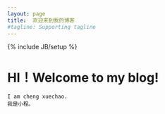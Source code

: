 ```yaml
---
layout: page
title:  欢迎来到我的博客
#tagline: Supporting tagline
---
```

{% include JB/setup %}

# HI！Welcome to my blog! 


    I am cheng xuechao. 
    我是小程。
